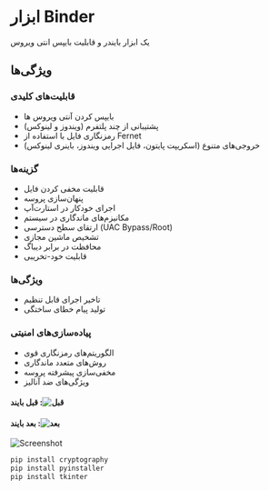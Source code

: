 # ابزار Binder

یک ابزار بایندر و قابلیت بایپس انتی ویروس

## ویژگی‌ها

### قابلیت‌های کلیدی
- بایپس کردن آنتی ویروس ها
- پشتیبانی از چند پلتفرم (ویندوز و لینوکس)
- رمزنگاری فایل با استفاده از Fernet
- خروجی‌های متنوع (اسکریپت پایتون، فایل اجرایی ویندوز، باینری لینوکس)

### گزینه‌ها
- قابلیت مخفی کردن فایل
- پنهان‌سازی پروسه
- اجرای خودکار در استارت‌آپ
- مکانیزم‌های ماندگاری در سیستم
- ارتقای سطح دسترسی (UAC Bypass/Root)
- تشخیص ماشین مجازی
- محافظت در برابر دیباگ
- قابلیت خود-تخریبی

### ویژگی‌ها
- تاخیر اجرای قابل تنظیم
- تولید پیام خطای ساختگی

### پیاده‌سازی‌های امنیتی
- الگوریتم‌های رمزنگاری قوی
- روش‌های متعدد ماندگاری
- مخفی‌سازی پیشرفته پروسه
- ویژگی‌های ضد آنالیز


#### قبل بایند :‌![قبل](https://github.com/user-attachments/assets/8f7ccbcc-b167-42f4-947d-cc6a53d1cf9c)


#### بعد بایند :‌![بعد](https://github.com/user-attachments/assets/43a33ee4-5a17-4252-9a55-66f7b0baf928)


![Screenshot](https://github.com/user-attachments/assets/a3cbe7a5-873d-4416-8b23-3a2ddafd28cd)



```python
pip install cryptography
pip install pyinstaller
pip install tkinter
